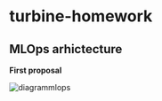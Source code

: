 # turbine-homework

## MLOps arhictecture
__First proposal__

![diagrammlops](https://user-images.githubusercontent.com/57996039/220168455-bc7d9ce6-e8b5-4c77-b1d3-aa015df4fcbb.png)


